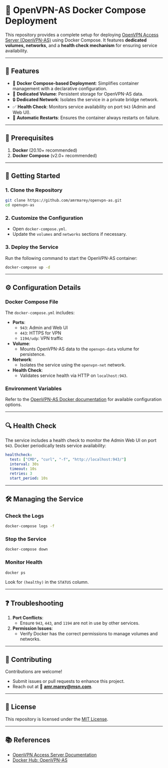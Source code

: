 
# 🚀 OpenVPN-AS Docker Compose Deployment

This repository provides a complete setup for deploying [OpenVPN Access Server (OpenVPN-AS)](https://openvpn.net/access-server/) using Docker Compose. 
It features **dedicated volumes, networks**, and a **health check mechanism** for ensuring service availability. 

---

## 🌟 Features

- 🐳 **Docker Compose-based Deployment**: Simplifies container management with a declarative configuration.
- 📂 **Dedicated Volume**: Persistent storage for OpenVPN-AS data.
- 🔒 **Dedicated Network**: Isolates the service in a private bridge network.
- ✅ **Health Check**: Monitors service availability on port `943` (Admin and Web UI).
- 🔄 **Automatic Restarts**: Ensures the container always restarts on failure.

---

## 🔧 Prerequisites

1. **Docker** (20.10+ recommended)
2. **Docker Compose** (v2.0+ recommended)

---

## 🚀 Getting Started

### 1. Clone the Repository
```bash
git clone https://github.com/amrmarey/openvpn-as.git
cd openvpn-as
```

### 2. Customize the Configuration

- Open `docker-compose.yml`.
- Update the `volumes` and `networks` sections if necessary.

### 3. Deploy the Service
Run the following command to start the OpenVPN-AS container:
```bash
docker-compose up -d
```

---

## ⚙️ Configuration Details

### Docker Compose File

The `docker-compose.yml` includes:
- **Ports**: 
  - `943`: Admin and Web UI
  - `443`: HTTPS for VPN
  - `1194/udp`: VPN traffic
- **Volume**: 
  - Mounts OpenVPN-AS data to the `openvpn-data` volume for persistence.
- **Network**:
  - Isolates the service using the `openvpn-net` network.
- **Health Check**:
  - Validates service health via HTTP on `localhost:943`.

### Environment Variables
Refer to the [OpenVPN-AS Docker documentation](https://hub.docker.com/r/openvpn/openvpn-as) for available configuration options.

---

## 🔍 Health Check

The service includes a health check to monitor the Admin Web UI on port `943`. Docker periodically tests service availability:
```yaml
healthcheck:
  test: ["CMD", "curl", "-f", "http://localhost:943/"]
  interval: 30s
  timeout: 10s
  retries: 3
  start_period: 10s
```

---

## 🛠️ Managing the Service

### Check the Logs
```bash
docker-compose logs -f
```

### Stop the Service
```bash
docker-compose down
```

### Monitor Health
```bash
docker ps
```
Look for `(healthy)` in the `STATUS` column.

---

## ❓ Troubleshooting

1. **Port Conflicts**: 
   - Ensure `943`, `443`, and `1194` are not in use by other services.
2. **Permission Issues**: 
   - Verify Docker has the correct permissions to manage volumes and networks.

---

## 🤝 Contributing

Contributions are welcome!

- Submit issues or pull requests to enhance this project.
- Reach out at 📧 **amr.marey@msn.com**.

---

## 📜 License

This repository is licensed under the [MIT License](LICENSE).

---

## 📚 References

- [OpenVPN Access Server Documentation](https://openvpn.net/access-server/)
- [Docker Hub: OpenVPN-AS](https://hub.docker.com/r/openvpn/openvpn-as)
